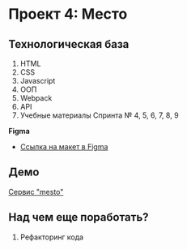 # Проект 4: Место

## Технологическая база
 1. HTML
 2. CSS
 3. Javascript
 4. ООП
 5. Webpack
 6. API
 7. Учебные материалы Спринта № 4, 5, 6, 7, 8, 9

**Figma**

* [Ссылка на макет в Figma](https://www.figma.com/file/2cn9N9jSkmxD84oJik7xL7/JavaScript.-Sprint-4?node-id=0%3A1)

## Демо
[Сервис "mesto"](https://a-trsv.github.io/mesto/index.html)

## Над чем еще поработать?
 1. Рефакторинг кода
